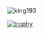 <p align="left"> <img src="https://komarev.com/ghpvc/?username=king193&label=Profile%20views&color=0e75b6&style=flat" alt="king193" /> </p>

[![trophy](https://github-profile-trophy.vercel.app/?username=king193&theme=onedark)](https://github.com/ryo-ma/github-profile-trophy)
